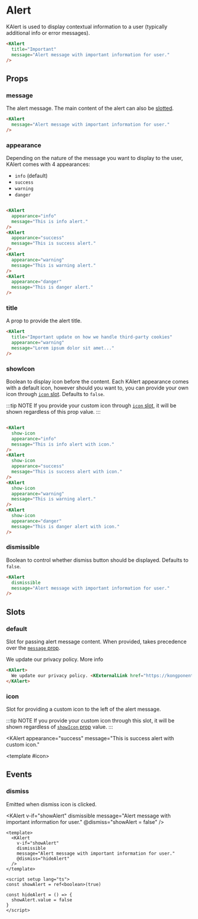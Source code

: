# Alert

KAlert is used to display contextual information to a user (typically additional info or error messages).

<KAlert
  title="Important"
  message="Alert message with important information for user."
/>

```html
<KAlert
  title="Important"
  message="Alert message with important information for user."
/>
```

## Props

### message

The alert message. The main content of the alert can also be [slotted](#default).

<KAlert
  message="Alert message with important information for user."
/>

```html
<KAlert
  message="Alert message with important information for user."
/>
```

### appearance

Depending on the nature of the message you want to display to the user, KAlert comes with 4 appearances:

- `info` (default)
- `success`
- `warning`
- `danger`

<div class="vertical-container">
  <KAlert
    appearance="info"
    message="This is info alert."
  />
  <KAlert
    appearance="success"
    message="This is success alert."
  />
  <KAlert
    appearance="warning"
    message="This is warning alert."
  />
  <KAlert
    appearance="danger"
    message="This is danger alert."
  />
</div>

```html
<KAlert
  appearance="info"
  message="This is info alert."
/>
<KAlert
  appearance="success"
  message="This is success alert."
/>
<KAlert
  appearance="warning"
  message="This is warning alert."
/>
<KAlert
  appearance="danger"
  message="This is danger alert."
/>
```

### title

A prop to provide the alert title. 

<KAlert
  title="Important update on how we handle third-party cookies"
  appearance="warning"
  message="Lorem ipsum dolor sit amet, consectetur adipiscing elit, sed do eiusmod tempor incididunt ut labore et dolore magna aliqua. Ut enim ad minim veniam, quis nostrud exercitation ullamco laboris nisi ut aliquip ex ea commodo consequat."
/>

```html
<KAlert
  title="Important update on how we handle third-party cookies"
  appearance="warning"
  message="Lorem ipsum dolor sit amet..."
/>
```

### showIcon

Boolean to display icon before the content. Each KAlert appearance comes with a default icon, however should you want to, you can provide your own icon through [`icon` slot](#icon). Defaults to `false`.

:::tip NOTE
If you provide your custom icon through [`icon` slot](#icon), it will be shown regardless of this prop value.
:::

<div class="vertical-container">
  <KAlert
    show-icon
    appearance="info"
    message="This is info alert with icon."
  />
  <KAlert
    show-icon
    appearance="success"
    message="This is success alert with icon."
  />
  <KAlert
    show-icon
    appearance="warning"
    message="This is warning alert with icon."
  />
  <KAlert
    show-icon
    appearance="danger"
    message="This is danger alert with icon."
  />
</div>

```html
<KAlert
  show-icon
  appearance="info"
  message="This is info alert with icon."
/>
<KAlert
  show-icon
  appearance="success"
  message="This is success alert with icon."
/>
<KAlert
  show-icon
  appearance="warning"
  message="This is warning alert."
/>
<KAlert
  show-icon
  appearance="danger"
  message="This is danger alert with icon."
/>
```

### dismissible

Boolean to control whether dismiss button should be displayed. Defaults to `false`.

<KAlert
  dismissible
  message="Alert message with important information for user."
/>

```html
<KAlert
  dismissible
  message="Alert message with important information for user."
/>
```

## Slots

### default

Slot for passing alert message content. When provided, takes precedence over the [`message` prop](#message).

<KAlert>
  We update our privacy policy. <KExternalLink href="https://kongponents.konghq.com/">More info</KExternalLink>
</KAlert>

```html
<KAlert>
  We update our privacy policy. <KExternalLink href="https://kongponents.konghq.com/">More info</KExternalLink>
</KAlert>
```

### icon

Slot for providing a custom icon to the left of the alert message.

:::tip NOTE
If you provide your custom icon through this slot, it will be shown regardless of [`showIcon` prop](#showicon) value.
:::

<KAlert
  appearance="success"
  message="This is success alert with custom icon."
>
  <template #icon>
    <KongIcon />
  </template>
</KAlert>

## Events

### dismiss

Emitted when dismiss icon is clicked.

<KAlert
  v-if="showAlert"
  dismissible
  message="Alert message with important information for user."
  @dismiss="showAlert = false"
/>

```vue
<template>
  <KAlert
    v-if="showAlert"
    dismissible
    message="Alert message with important information for user."
    @dismiss="hideAlert"
  />
</template>

<script setup lang="ts">
const showAlert = ref<boolean>(true)

const hideAlert = () => {
  showAlert.value = false
}
</script>
```

<script setup lang="ts">
import { ref } from 'vue'
import { KongIcon } from '@kong/icons'

const showAlert = ref<boolean>(true)
</script>

<style lang="scss" scoped>
.vertical-container {
  display: flex;
  flex-direction: column;
  gap: $kui-space-50;
}
</style>

<style lang="scss">
// overwrite vitepress styles
.k-alert {
  p {
    line-height: $kui-line-height-30; // .alert-message line-height
  }
}
</style>
